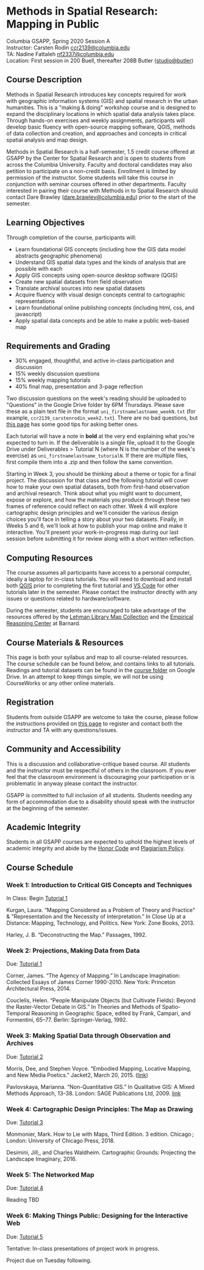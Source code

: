 # Methods in Spatial Research: Mapping in Public

Columbia GSAPP, Spring 2020 Session A  
Instructor: Carsten Rodin [ccr2139@columbia.edu](mailto:ccr2139@columbia.edu)  
TA: Nadine Fattaleh [nf2337@columbia.edu](mailto:nf2337@columbia.edu)  
Location: First session in 200 Buell, thereafter 208B Butler ([studio@butler](https://studio.cul.columbia.edu/spaces/butler/))  

## Course Description

Methods in Spatial Research introduces key concepts required for work with geographic information systems (GIS) and spatial research in the urban humanities. This is a "making & doing" workshop course and is designed to expand the disciplinary locations in which spatial data analysis takes place. Through hands-on exercises and weekly assignments, participants will develop basic fluency with open-source mapping software, QGIS, methods of data collection and creation, and approaches and concepts in critical spatial analysis and map design.

Methods in Spatial Research is a half-semester, 1.5 credit course offered at GSAPP by the Center for Spatial Research and is open to students from across the Columbia University. Faculty and doctoral candidates may also petition to participate on a non-credit basis. Enrollment is limited by permission of the instructor. Some students will take this course in conjunction with seminar courses offered in other departments. Faculty interested in pairing their course with Methods in to Spatial Research should contact Dare Brawley ([dare.brawley@columbia.edu](mailto:dare.brawley@columbia.edu)) prior to the start of the semester.

## Learning Objectives

Through completion of the course, participants will:

- Learn foundational GIS concepts (including how the GIS data model abstracts geographic phenomena)
- Understand GIS spatial data types and the kinds of analysis that are possible with each
- Apply GIS concepts using open-source desktop software (QGIS)
- Create new spatial datasets from field observation
- Translate archival sources into new spatial datasets
- Acquire fluency with visual design concepts central to cartographic representations
- Learn foundational online publishing concepts (including html, css, and javascript)
- Apply spatial data concepts and be able to make a public web-based map

## Requirements and Grading

- 30% engaged, thoughtful, and active in-class participation and discussion
- 15% weekly discussion questions
- 15% weekly mapping tutorials
- 40% final map, presentation and 3-page reflection

Two discussion questions on the week's reading should be uploaded to "Questions" in the Google Drive folder by 6PM Thursdays. Please save these as a plain text file in the format `uni_firstnamelastname_weekN.txt` (for example, `ccr2139_carstenrodin_week2.txt`). There are no bad questions, but [this page](https://teachingcommons.stanford.edu/resources/teaching/student-teacher-communication/designing-effective-discussion-questions) has some good tips for asking better ones.

Each tutorial will have a note in **bold** at the very end explaining what you're expected to turn in. If the deliverable is a single file, upload it to the Google Drive under Deliverables > Tutorial N (where N is the number of the week's exercise) as `uni_firstnamelastname_tutorialN`. If there are multiple files, first compile them into a .zip and then follow the same convention.

Starting in Week 3, you should be thinking about a theme or topic for a final project. The discussion for that class and the following tutorial will cover how to make your own spatial datasets, both from first-hand observation and archival research. Think about what you might want to document, expose or explore, and how the materials you produce through these two frames of reference could reflect on each other. Week 4 will explore cartographic design principles and we'll consider the various design choices you'll face in telling a story about your two datasets. Finally, in Weeks 5 and 6, we'll look at how to publish your map online and make it interactive. You'll present your work-in-progress map during our last session before submitting it for review along with a short written reflection.

## Computing Resources

The course assumes all participants have access to a personal computer, ideally a laptop for in-class tutorials. You will need to download and install both [QGIS](https://qgis.org/en/site/forusers/download.html) prior to completing the first tutorial and [VS Code](https://code.visualstudio.com) for other tutorials later in the semester. Please contact the instructor directly with any issues or questions related to hardware/software.

During the semester, students are encouraged to take advantage of the resources offered by the [Lehman Library Map Collection](https://library.columbia.edu/libraries/maps.html) and the [Empirical Reasoning Center](https://erc.barnard.edu) at Barnard.

## Course Materials & Resources

This page is both your syllabus and map to all course-related resources. The course schedule can be found below, and contains links to all tutorials. Readings and tutorial datasets can be found in the [course folder](https://drive.google.com/drive/folders/1IVjKSGSpNVmGB6r6zkiWuKoeryMfxZow?usp=sharing) on Google Drive. In an attempt to keep things simple, we will not be using CourseWorks or any other online materials.

## Registration

Students from outside GSAPP are welcome to take the course, please follow the instructions provided on [this page](https://www.arch.columbia.edu/cross-registration) to register and contact both the instructor and TA with any questions/issues.

## Community and Accessibility

This is a discussion and collaborative-critique based course. All students and the instructor must be respectful of others in the classroom. If you ever feel that the classroom environment is discouraging your participation or is problematic in anyway please contact the instructor.

GSAPP is committed to full inclusion of all students. Students needing any form of accommodation due to a disability should speak with the instructor at the beginning of the semester.

## Academic Integrity

Students in all GSAPP courses are expected to uphold the highest levels of academic integrity and abide by the [Honor Code](https://www.arch.columbia.edu/honor-system) and [Plagiarism Policy](https://www.arch.columbia.edu/plagiarism-policy).

## Course Schedule

### Week 1: Introduction to Critical GIS Concepts and Techniques

In Class: Begin [Tutorial 1](./tutorials/01_organizing-viewing-spatial-data-in-qgis)

Kurgan, Laura. “Mapping Considered as a Problem of Theory and Practice" & "Representation and the Necessity of Interpretation.” In Close Up at a Distance: Mapping, Technology, and Politics. New York: Zone Books, 2013.

Harley, J. B. “Deconstructing the Map.” Passages, 1992.

### Week 2: Projections, Making Data from Data

Due: [Tutorial 1](./tutorials/01_organizing-viewing-spatial-data-in-qgis)

Corner, James. “The Agency of Mapping.” In Landscape Imagination: Collected Essays of James Corner 1990-2010. New York: Princeton Architectural Press, 2014.

Couclelis, Helen. “People Manipulate Objects (but Cultivate Fields): Beyond the Raster-Vector Debate in GIS.” In Theories and Methods of Spatio-Temporal Reasoning in Geographic Space, edited by Frank, Campari, and Formentini, 65–77. Berlin: Springer-Verlag, 1992.

### Week 3: Making Spatial Data through Observation and Archives

Due: [Tutorial 2](./tutorials/02_working-with-cartographic-projections)

Morris, Dee, and Stephen Voyce. “Embodied Mapping, Locative Mapping, and New Media Poetics.” Jacket2, March 20, 2015. ([link](https://jacket2.org/commentary/embodied-mapping-locative-mapping-and-new-media-poetics))

Pavlovskaya, Marianna. “Non-Quantitative GIS.” In Qualitative GIS: A Mixed Methods Approach, 13–38. London: SAGE Publications Ltd, 2009. [link](https://doi.org/10.4135/9780857024541)

### Week 4: Cartographic Design Principles: The Map as Drawing

Due: [Tutorial 3]() 

Monmonier, Mark. How to Lie with Maps, Third Edition. 3 edition. Chicago ; London: University of Chicago Press, 2018.

Desimini, Jill;, and Charles Waldheim. Cartographic Grounds: Projecting the Landscape Imaginary, 2016.

### Week 5: The Networked Map

Due: [Tutorial 4]()

Reading TBD

### Week 6: Making Things Public: Designing for the Interactive Web

Due: [Tutorial 5]()

Tentative: In-class presentations of project work in progress.  

Project due on Tuesday following.  
